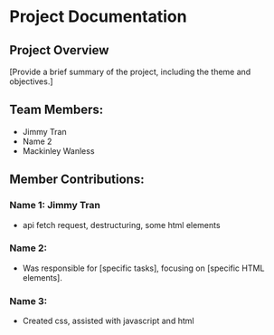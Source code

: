 # Project Documentation

## Project Overview

[Provide a brief summary of the project, including the theme and objectives.]

## Team Members:

-   Jimmy Tran
-   Name 2
-   Mackinley Wanless

## Member Contributions:

### Name 1: Jimmy Tran

-   api fetch request, destructuring, some html elements

### Name 2:

-   Was responsible for [specific tasks], focusing on [specific HTML elements].

### Name 3:

-   Created css, assisted with javascript and html